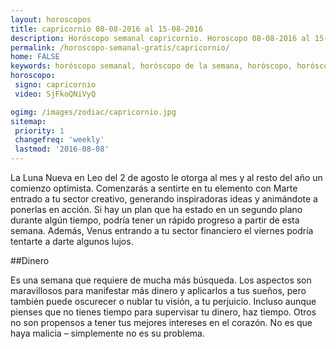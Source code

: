 ```yaml
---
layout: horoscopos
title: capricornio 08-08-2016 al 15-08-2016 
description: Horóscopo semanal capricornio. Horoscopo 08-08-2016 al 15-08-2016. Horoscopos univision gratis
permalink: /horoscopo-semanal-gratis/capricornio/
home: FALSE
keywords: horóscopo semanal, horóscopo de la semana, horóscopo, horóscopo gratis,horóscopos, horóscopo esperanza gracia, horoscopos capricornio la semana, horóscopos gratis, Tarot, Astrologia, Zodíaco, capricornio, horoscopo gratis
horoscopo:
 signo: capricornio
 video: SjFkoQNiVyQ

ogimg: /images/zodiac/capricornio.jpg
sitemap:
 priority: 1
 changefreq: 'weekly'
 lastmod: '2016-08-08'
---
```



La Luna Nueva en Leo del 2 de agosto le otorga al mes y al resto del año un comienzo optimista. Comenzarás a sentirte en tu elemento con Marte entrado a tu sector creativo, generando inspiradoras ideas y animándote a ponerlas en acción. Si hay un plan que ha estado en un segundo plano durante algún tiempo, podría tener un rápido progreso a partir de esta semana. Además, Venus entrando a tu sector financiero el viernes podría tentarte a darte algunos lujos.

##Dinero

Es una semana que requiere de mucha más búsqueda. Los aspectos son maravillosos para manifestar más dinero y aplicarlos a tus sueños, pero también puede oscurecer o nublar tu visión, a tu perjuicio. Incluso aunque pienses que no tienes tiempo para supervisar tu dinero, haz tiempo. Otros no son propensos a tener tus mejores intereses en el corazón. No es que haya malicia – simplemente no es su problema.